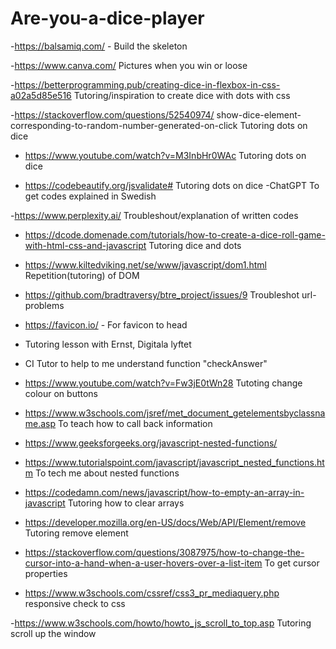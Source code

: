 # Are-you-a-dice-player

-https://balsamiq.com/ - Build the skeleton

-https://www.canva.com/
Pictures when you win or loose

-https://betterprogramming.pub/creating-dice-in-flexbox-in-css-a02a5d85e516
Tutoring/inspiration to create dice with dots with css

-https://stackoverflow.com/questions/52540974/ show-dice-element-corresponding-to-random-number-generated-on-click
 Tutoring dots on dice

- https://www.youtube.com/watch?v=M3InbHr0WAc
Tutoring dots on dice

- https://codebeautify.org/jsvalidate#
 Tutoring dots on dice
-ChatGPT
To get codes explained in Swedish

-https://www.perplexity.ai/ 
Troubleshout/explanation of written codes

- https://dcode.domenade.com/tutorials/how-to-create-a-dice-roll-game-with-html-css-and-javascript
Tutoring dice and dots

- https://www.kiltedviking.net/se/www/javascript/dom1.html
 Repetition(tutoring) of DOM

- https://github.com/bradtraversy/btre_project/issues/9 
Troubleshot url-problems

- https://favicon.io/ - For favicon to head

- Tutoring lesson with Ernst, Digitala lyftet

- CI Tutor to help to me understand function "checkAnswer"

- https://www.youtube.com/watch?v=Fw3jE0tWn28 
 Tutoting change colour on buttons

 - https://www.w3schools.com/jsref/met_document_getelementsbyclassname.asp
 To teach how to call back information


 - https://www.geeksforgeeks.org/javascript-nested-functions/
 - https://www.tutorialspoint.com/javascript/javascript_nested_functions.htm 
 To tech me about nested functions

 - https://codedamn.com/news/javascript/how-to-empty-an-array-in-javascript
 Tutoring how to clear arrays

- https://developer.mozilla.org/en-US/docs/Web/API/Element/remove 
Tutoring remove element

- https://stackoverflow.com/questions/3087975/how-to-change-the-cursor-into-a-hand-when-a-user-hovers-over-a-list-item
To get cursor properties

- https://www.w3schools.com/cssref/css3_pr_mediaquery.php
responsive check to css

-https://www.w3schools.com/howto/howto_js_scroll_to_top.asp
Tutoring scroll up the window